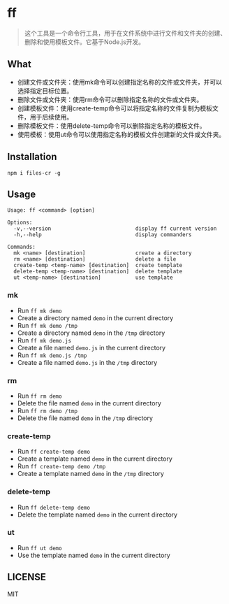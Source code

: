 # ff

>这个工具是一个命令行工具，用于在文件系统中进行文件和文件夹的创建、删除和使用模板文件。它基于Node.js开发。

## What

- 创建文件或文件夹：使用mk命令可以创建指定名称的文件或文件夹，并可以选择指定目标位置。
- 删除文件或文件夹：使用rm命令可以删除指定名称的文件或文件夹。
- 创建模板文件：使用create-temp命令可以将指定名称的文件复制为模板文件，用于后续使用。
- 删除模板文件：使用delete-temp命令可以删除指定名称的模板文件。
- 使用模板：使用ut命令可以使用指定名称的模板文件创建新的文件或文件夹。

## Installation
```shell
npm i files-cr -g
```

## Usage

```
Usage: ff <command> [option]

Options:
  -v,--version                           display ff current version
  -h,--help                              display commanders

Commands:
  mk <name> [destination]                create a directory
  rm <name> [destination]                delete a file
  create-temp <temp-name> [destination]  create template
  delete-temp <temp-name> [destination]  delete template
  ut <temp-name> [destination]           use template
```
### mk

- Run `ff mk demo `
- Create a directory named `demo` in the current directory
- Run `ff mk demo /tmp`
- Create a directory named `demo` in the `/tmp` directory
- Run `ff mk demo.js `
- Create a file named `demo.js` in the current directory
- Run `ff mk demo.js /tmp`
- Create a file named `demo.js` in the `/tmp` directory

### rm
- Run `ff rm demo `
- Delete the file named `demo` in the current directory
- Run `ff rm demo /tmp`
- Delete the file named `demo` in the `/tmp` directory

### create-temp
- Run `ff create-temp demo `
- Create a template named `demo` in the current directory
- Run `ff create-temp demo /tmp`
- Create a template named `demo` in the `/tmp` directory

### delete-temp
- Run `ff delete-temp demo `
- Delete the template named `demo` in the current directory

### ut
- Run `ff ut demo `
- Use the template named `demo` in the current directory
## LICENSE
MIT
